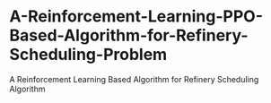 # A-Reinforcement-Learning-PPO-Based-Algorithm-for-Refinery-Scheduling-Problem
A Reinforcement Learning Based Algorithm for Refinery Scheduling Algorithm

